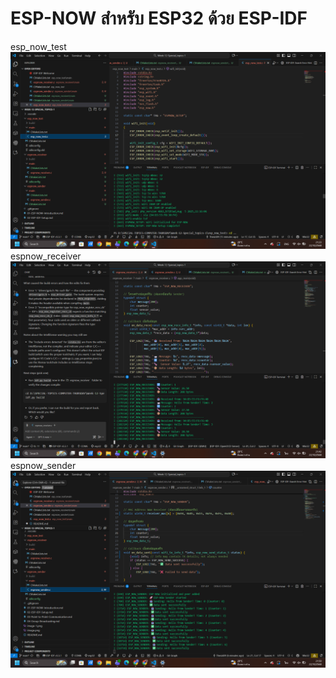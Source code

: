 # ESP-NOW สำหรับ ESP32 ด้วย ESP-IDF
esp_now_test
![alt text](image.png)
 espnow_receiver
 ![alt text](image-1.png)
 espnow_sender
 ![alt text](image-2.png)